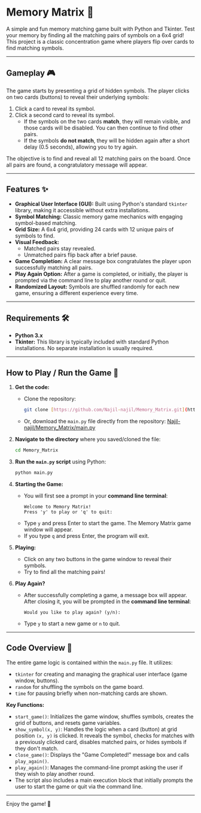 # Memory Matrix 🧠

A simple and fun memory matching game built with Python and Tkinter. Test your memory by finding all the matching pairs of symbols on a 6x4 grid! This project is a classic concentration game where players flip over cards to find matching symbols.

---

## Gameplay 🎮

The game starts by presenting a grid of hidden symbols. The player clicks on two cards (buttons) to reveal their underlying symbols:

1.  Click a card to reveal its symbol.
2.  Click a second card to reveal its symbol.
    * If the symbols on the two cards **match**, they will remain visible, and those cards will be disabled. You can then continue to find other pairs.
    * If the symbols **do not match**, they will be hidden again after a short delay (0.5 seconds), allowing you to try again.

The objective is to find and reveal all 12 matching pairs on the board. Once all pairs are found, a congratulatory message will appear.

---

## Features ✨

-   **Graphical User Interface (GUI):** Built using Python's standard `tkinter` library, making it accessible without extra installations.
-   **Symbol Matching:** Classic memory game mechanics with engaging symbol-based matching.
-   **Grid Size:** A 6x4 grid, providing 24 cards with 12 unique pairs of symbols to find.
-   **Visual Feedback:**
    -   Matched pairs stay revealed.
    -   Unmatched pairs flip back after a brief pause.
-   **Game Completion:** A clear message box congratulates the player upon successfully matching all pairs.
-   **Play Again Option:** After a game is completed, or initially, the player is prompted via the command line to play another round or quit.
-   **Randomized Layout:** Symbols are shuffled randomly for each new game, ensuring a different experience every time.

---

## Requirements 🛠️

-   **Python 3.x**
-   **Tkinter:** This library is typically included with standard Python installations. No separate installation is usually required.

---

## How to Play / Run the Game 🚀

1.  **Get the code:**
    * Clone the repository:
        ```bash
        git clone [https://github.com/Najil-najil/Memory_Matrix.git](https://github.com/Najil-najil/Memory_Matrix.git)
        ```
    * Or, download the `main.py` file directly from the repository: [Najil-najil/Memory_Matrix/main.py](https://github.com/Najil-najil/Memory_Matrix/blob/main/main.py)

2.  **Navigate to the directory** where you saved/cloned the file:
    ```bash
    cd Memory_Matrix
    ```

3.  **Run the `main.py` script** using Python:
    ```bash
    python main.py
    ```

4.  **Starting the Game:**
    * You will first see a prompt in your **command line terminal**:
        ```
        Welcome to Memory Matrix!
        Press 'y' to play or 'q' to quit:
        ```
    * Type `y` and press Enter to start the game. The Memory Matrix game window will appear.
    * If you type `q` and press Enter, the program will exit.

5.  **Playing:**
    * Click on any two buttons in the game window to reveal their symbols.
    * Try to find all the matching pairs!

6.  **Play Again?**
    * After successfully completing a game, a message box will appear. After closing it, you will be prompted in the **command line terminal**:
        ```
        Would you like to play again? (y/n):
        ```
    * Type `y` to start a new game or `n` to quit.

---

## Code Overview 📄

The entire game logic is contained within the `main.py` file. It utilizes:
-   `tkinter` for creating and managing the graphical user interface (game window, buttons).
-   `random` for shuffling the symbols on the game board.
-   `time` for pausing briefly when non-matching cards are shown.

**Key Functions:**

-   `start_game()`: Initializes the game window, shuffles symbols, creates the grid of buttons, and resets game variables.
-   `show_symbol(x, y)`: Handles the logic when a card (button) at grid position `(x, y)` is clicked. It reveals the symbol, checks for matches with a previously clicked card, disables matched pairs, or hides symbols if they don't match.
-   `close_game()`: Displays the "Game Completed!" message box and calls `play_again()`.
-   `play_again()`: Manages the command-line prompt asking the user if they wish to play another round.
-   The script also includes a main execution block that initially prompts the user to start the game or quit via the command line.

---

Enjoy the game! 🎉
